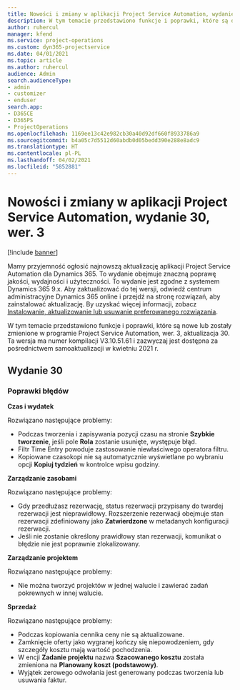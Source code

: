```yaml
---
title: Nowości i zmiany w aplikacji Project Service Automation, wydanie 30, wer. 3
description: W tym temacie przedstawiono funkcje i poprawki, które są dostepne w programie Project Service Automation, aktualizacja 30, wer. 3.
author: ruhercul
manager: kfend
ms.service: project-operations
ms.custom: dyn365-projectservice
ms.date: 04/01/2021
ms.topic: article
ms.author: ruhercul
audience: Admin
search.audienceType:
- admin
- customizer
- enduser
search.app:
- D365CE
- D365PS
- ProjectOperations
ms.openlocfilehash: 1169ee13c42e982cb30a40d92df660f8933786a9
ms.sourcegitcommit: b4a05c7d5512d60abdb0d05bedd390e288e8adc9
ms.translationtype: HT
ms.contentlocale: pl-PL
ms.lasthandoff: 04/02/2021
ms.locfileid: "5852881"
---
```

# <a name="whats-new-or-changed-in-project-service-automation-update-release-30-v3"></a>Nowości i zmiany w aplikacji Project Service Automation, wydanie 30, wer. 3

[!include [banner](../includes/psa-now-project-operations.md)]

Mamy przyjemność ogłosić najnowszą aktualizację aplikacji Project Service Automation dla Dynamics 365. To wydanie obejmuje znaczną poprawę jakości, wydajności i użyteczności. To wydanie jest zgodne z systemem Dynamics 365 9.x. Aby zaktualizować do tej wersji, odwiedź centrum administracyjne Dynamics 365 online i przejdź na stronę rozwiązań, aby zainstalować aktualizację. By uzyskać więcej informacji, zobacz [Instalowanie, aktualizowanie lub usuwanie preferowanego rozwiązania](https://docs.microsoft.com/power-platform/admin/install-remove-preferred-solution).

W tym temacie przedstawiono funkcje i poprawki, które są nowe lub zostały zmienione w programie Project Service Automation, wer. 3, aktualizacja 30. Ta wersja ma numer kompilacji V3.10.51.61 i zazwyczaj jest dostępna za pośrednictwem samoaktualizacji w kwietniu 2021 r.

## <a name="update-release-30"></a>Wydanie 30

### <a name="bug-fixes"></a>Poprawki błędów

**Czas i wydatek**

Rozwiązano następujące problemy:

- Podczas tworzenia i zapisywania pozycji czasu na stronie **Szybkie tworzenie**, jeśli pole **Rola** zostanie usunięte, występuje błąd.
- Filtr Time Entry powoduje zastosowanie niewłaściwego operatora filtru.
- Kopiowane czasokopi nie są automatycznie wyświetlane po wybraniu opcji **Kopiuj tydzień** w kontrolce wpisu godziny.

**Zarządzanie zasobami**

Rozwiązano następujące problemy:

- Gdy przedłużasz rezerwację, status rezerwacji przypisany do twardej rezerwacji jest nieprawidłowy. Rozszerzenie rezerwacji obejmuje stan rezerwacji zdefiniowany jako **Zatwierdzone** w metadanych konfiguracji rezerwacji.
- Jeśli nie zostanie określony prawidłowy stan rezerwacji, komunikat o błędzie nie jest poprawnie zlokalizowany.

**Zarządzanie projektem**

Rozwiązano następujące problemy:

- Nie można tworzyć projektów w jednej walucie i zawierać zadań pokrewnych w innej walucie.

**Sprzedaż**

Rozwiązano następujące problemy:

- Podczas kopiowania cennika ceny nie są aktualizowane.
- Zamknięcie oferty jako wygranej kończy się niepowodzeniem, gdy szczegóły kosztu mają wartość pochodzenia.
- W encji **Zadanie projektu** nazwa **Szacowanego kosztu** została zmieniona na **Planowany koszt (podstawowy)**.
- Wyjątek zerowego odwołania jest generowany podczas tworzenia lub usuwania faktur.
